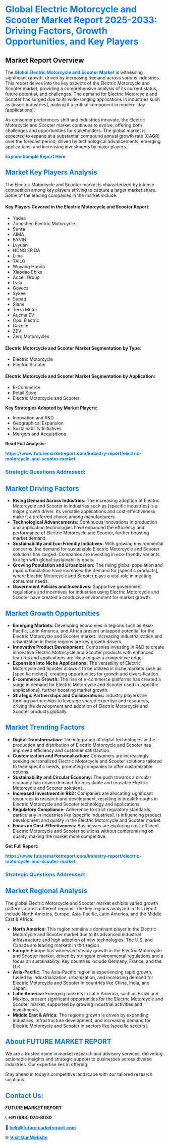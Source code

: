 <h1 style="color: #007BFF;">Global Electric Motorcycle and Scooter Market Report 2025-2033: Driving Factors, Growth Opportunities, and Key Players</h1>

<section id="overview">
<h2>Market Report Overview</h2>
<p>The <a href="https://www.futuremarketreport.com/industry-report/electric-motorcycle-and-scooter-market" style="color: #007BFF; text-decoration: none;"><strong>Global Electric Motorcycle and Scooter Market</strong></a> is witnessing significant growth, driven by increasing demand across various industries. This report delves into the key aspects of the Electric Motorcycle and Scooter market, providing a comprehensive analysis of its current status, future potential, and challenges. The demand for Electric Motorcycle and Scooter has surged due to its wide-ranging applications in industries such as [insert industries], making it a critical component in modern-day [applications].</p>
<p>As consumer preferences shift and industries innovate, the Electric Motorcycle and Scooter market continues to evolve, offering both challenges and opportunities for stakeholders. The global market is expected to expand at a substantial compound annual growth rate (CAGR) over the forecast period, driven by technological advancements, emerging applications, and increasing investments by major players.</p>
</section>

<section id="overview">
<p><a href="https://www.futuremarketreport.com/request-sample/reportId=126215" style="color: #007BFF; text-decoration: none;"><strong>Explore Sample Report Here</strong></a></p>
</section>

<section id="key-players">
<h2 style="color: #007BFF;">Market Key Players Analysis</h2>
<p>The Electric Motorcycle and Scooter market is characterized by intense competition among key players striving to capture a larger market share. Some of the leading companies in the market include:</p>
<h4>Key Players Covered in the Electric Motorcycle and Scooter Report:</h4>
<ul><li>Yadea</li><li>Zongshen Electric Motorcycle</li><li>Sunra</li><li>AIMA</li><li>BYVIN</li><li>Lvyuan</li><li>HONG ER DA</li><li>Lima</li><li>TAILG</li><li>Wuyang Honda</li><li>Xiaodao Ebike</li><li>Accell Group</li><li>Lvjia</li><li>Govecs</li><li>Sykee</li><li>Supaq</li><li>Slane</li><li>Terra Motor</li><li>Aucma EV</li><li>Opai Electric</li><li>Gazelle</li><li>ZEV</li><li>Zero Motorcycles</li></ul>
<h4>Electric Motorcycle and Scooter Market Segmentation by Type:</h4>
<ul><li>Electric Motorcycle</li><li>Electric Scooter</li></ul>

<h4>Electric Motorcycle and Scooter Market Segmentation by Application:</h4>
<ul><li>E-Commerce</li><li>Retail Store</li><li>Electric Motorcycle and Scooter</li></ul>
<p><strong>Key Strategies Adopted by Market Players:</strong></p>
<ul>
<li>Innovation and R&D</li>
<li>Geographical Expansion</li>
<li>Sustainability Initiatives</li>
<li>Mergers and Acquisitions</li>
</ul>
</section>

<section>
<p><strong>Read Full Analysis: </strong></p><a href="https://www.futuremarketreport.com/industry-report/electric-motorcycle-and-scooter-market" style="color: #007BFF; text-decoration: none;"><strong>https://www.futuremarketreport.com/industry-report/electric-motorcycle-and-scooter-market</strong></a>
<h3 style="color: #007BFF;">Strategic Questions Addressed:</h3>
</section>

<section id="driving-factors">
<h2 style="color: #007BFF;">Market Driving Factors</h2>
<ul>
<li><strong>Rising Demand Across Industries:</strong> The increasing adoption of Electric Motorcycle and Scooter in industries such as [specific industries] is a major growth driver. Its versatile applications and cost-effectiveness make it a preferred choice among manufacturers.</li>
<li><strong>Technological Advancements:</strong> Continuous innovations in production and application technologies have enhanced the efficiency and performance of Electric Motorcycle and Scooter, further boosting market demand.</li>
<li><strong>Sustainability and Eco-Friendly Initiatives:</strong> With growing environmental concerns, the demand for sustainable Electric Motorcycle and Scooter solutions has surged. Companies are investing in eco-friendly variants to align with global sustainability goals.</li>
<li><strong>Growing Population and Urbanization:</strong> The rising global population and rapid urbanization have increased the demand for [specific products], where Electric Motorcycle and Scooter plays a vital role in meeting consumer needs.</li>
<li><strong>Government Policies and Incentives:</strong> Supportive government regulations and incentives for industries using Electric Motorcycle and Scooter have created a conducive environment for market growth.</li>
</ul>
</section>

<section id="growth-opportunities">
<h2 style="color: #007BFF;">Market Growth Opportunities</h2>
<ul>
<li><strong>Emerging Markets:</strong> Developing economies in regions such as Asia-Pacific, Latin America, and Africa present untapped potential for the Electric Motorcycle and Scooter market. Increasing industrialization and urbanization in these regions are key growth drivers.</li>
<li><strong>Innovative Product Development:</strong> Companies investing in R&D to create innovative Electric Motorcycle and Scooter products with enhanced features and applications are likely to gain a competitive edge.</li>
<li><strong>Expansion into Niche Applications:</strong> The versatility of Electric Motorcycle and Scooter allows it to be utilized in niche markets such as [specific niches], creating opportunities for growth and diversification.</li>
<li><strong>E-commerce Growth:</strong> The rise of e-commerce platforms has created a surge in demand for Electric Motorcycle and Scooter used in [specific applications], further boosting market growth.</li>
<li><strong>Strategic Partnerships and Collaborations:</strong> Industry players are forming partnerships to leverage shared expertise and resources, driving the development and adoption of Electric Motorcycle and Scooter products globally.</li>
</ul>
</section>

<section id="trending-factors">
<h2 style="color: #007BFF;">Market Trending Factors</h2>
<ul>
<li><strong>Digital Transformation:</strong> The integration of digital technologies in the production and distribution of Electric Motorcycle and Scooter has improved efficiency and customer satisfaction.</li>
<li><strong>Customization and Personalization:</strong> Consumers are increasingly seeking personalized Electric Motorcycle and Scooter solutions tailored to their specific needs, prompting companies to offer customizable options.</li>
<li><strong>Sustainability and Circular Economy:</strong> The push towards a circular economy has driven demand for recyclable and reusable Electric Motorcycle and Scooter solutions.</li>
<li><strong>Increased Investment in R&D:</strong> Companies are allocating significant resources to research and development, resulting in breakthroughs in Electric Motorcycle and Scooter technology and applications.</li>
<li><strong>Regulatory Compliance:</strong> Adherence to strict regulatory standards, particularly in industries like [specific industries], is influencing product development and quality in the Electric Motorcycle and Scooter market.</li>
<li><strong>Focus on Cost-Effectiveness:</strong> Businesses are exploring cost-efficient Electric Motorcycle and Scooter solutions without compromising on quality, making the market more competitive.</li>
</ul>
</section>

<section>
<p><strong>Get Full Report: </strong></p><a href="https://www.futuremarketreport.com/industry-report/electric-motorcycle-and-scooter-market" style="color: #007BFF; text-decoration: none;"><strong>https://www.futuremarketreport.com/industry-report/electric-motorcycle-and-scooter-market</strong></a>
<h3 style="color: #007BFF;">Strategic Questions Addressed:</h3>
</section>


<section id="regional-analysis">
<h2 style="color: #007BFF;">Market Regional Analysis</h2>
<p>The global Electric Motorcycle and Scooter market exhibits varied growth patterns across different regions. The key regions analyzed in this report include North America, Europe, Asia-Pacific, Latin America, and the Middle East & Africa:</p>
<ul>
<li><strong>North America:</strong> This region remains a dominant player in the Electric Motorcycle and Scooter market due to its advanced industrial infrastructure and high adoption of new technologies. The U.S. and Canada are leading markets in this region.</li>
<li><strong>Europe:</strong> Europe has witnessed steady growth in the Electric Motorcycle and Scooter market, driven by stringent environmental regulations and a focus on sustainability. Key countries include Germany, France, and the U.K.</li>
<li><strong>Asia-Pacific:</strong> The Asia-Pacific region is experiencing rapid growth, fueled by industrialization, urbanization, and increasing demand for Electric Motorcycle and Scooter in countries like China, India, and Japan.</li>
<li><strong>Latin America:</strong> Emerging markets in Latin America, such as Brazil and Mexico, present significant opportunities for the Electric Motorcycle and Scooter market, supported by growing industrial activities and investments.</li>
<li><strong>Middle East & Africa:</strong> The region’s growth is driven by expanding industries, infrastructure development, and increasing demand for Electric Motorcycle and Scooter in sectors like [specific sectors].</li>
</ul>
</section>

<footer>
<h2 style="color: #007BFF;">About FUTURE MARKET REPORT</h2>
<p>We are a trusted name in market research and advisory services, delivering actionable insights and strategic support to businesses across diverse industries. Our expertise lies in offering:</p>

<p>Stay ahead in today’s competitive landscape with our tailored research solutions.</p>

<h2 style="color: #007BFF;">Contact Us:</h2>
<p><strong>FUTURE MARKET REPORT</strong></p>
<p>📞 <strong>+91 (883) 074-8030</strong></p>
<p>📧 <strong><a href="mailto:help@futuremarketreport.com" style="color: #007BFF;">help@futuremarketreport.com</a></strong></p>
<p>🌐 <strong><a href="https://www.futuremarketreport.com/" style="color: #007BFF;">Visit Our Website</a></strong></p>
</footer>